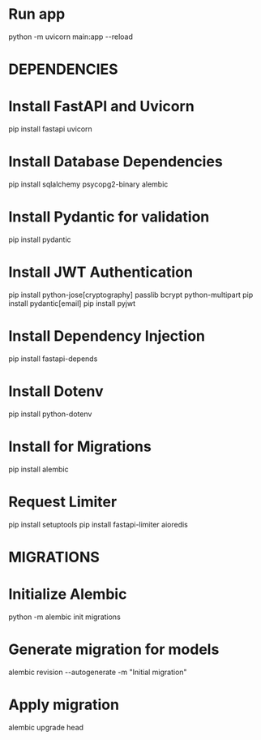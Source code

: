 # Run app
python -m uvicorn main:app --reload


# DEPENDENCIES
# Install FastAPI and Uvicorn
pip install fastapi uvicorn

# Install Database Dependencies
pip install sqlalchemy psycopg2-binary alembic

# Install Pydantic for validation
pip install pydantic

# Install JWT Authentication
pip install python-jose[cryptography] passlib bcrypt python-multipart
pip install pydantic[email]
pip install pyjwt


# Install Dependency Injection
pip install fastapi-depends

# Install Dotenv
pip install python-dotenv

# Install for Migrations
pip install alembic

# Request Limiter
pip install setuptools
pip install fastapi-limiter aioredis






# MIGRATIONS
# Initialize Alembic
python -m alembic init migrations

# Generate migration for models
alembic revision --autogenerate -m "Initial migration"

# Apply migration
alembic upgrade head
